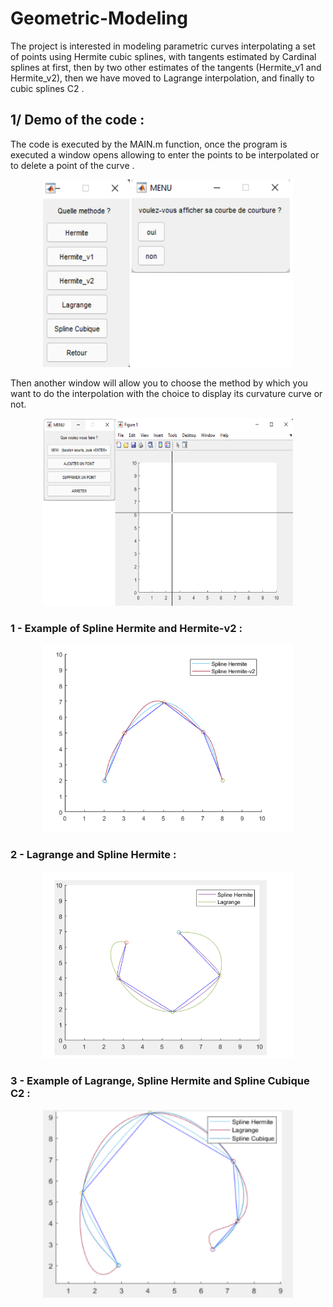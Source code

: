 # Geometric-Modeling

The project is interested in modeling parametric curves interpolating a set of points using Hermite cubic splines, with tangents estimated by Cardinal splines at first, then by two other estimates of the tangents (Hermite_v1 and Hermite_v2), then we have moved to Lagrange interpolation, and finally to cubic splines C2 .

## 1/ Demo of the code :

The code is executed by the MAIN.m function, once the program is executed a window opens
allowing to enter the points to be interpolated or to delete a point of the curve .

<p align="center">
<img src="pics/1.png"  width="400"  height="300"/>
</p>


Then another window will allow you to choose the method by which you want to do the interpolation with the choice to display its curvature curve or not.

<p align="center">
<img src="pics/2.png"  width="400"  height="300"/>
</p>



###  1 - Example of Spline Hermite and Hermite-v2 :

<p align="center">
<img src="pics/4.png"  width="400"  height="300"/>
</p>

###  2 - Lagrange and Spline Hermite  :

<p align="center">
<img src="pics/5.png"  width="400"  height="300"/>
</p>

###  3 - Example of  Lagrange,  Spline Hermite and Spline Cubique C2 :

<p align="center">
<img src="pics/6.png"  width="400"  height="300"/>
</p>

